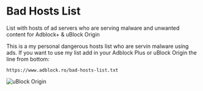 # Bad Hosts List
List with hosts of ad servers who are serving malware and unwanted content for Adblock+ &amp; uBlock Origin

This is a my personal dangerous hosts list who are servin malware using ads.
If you want to use my list add in your Adblock Plus or uBlock Origin the line from bottom:

`https://www.adblock.ro/bad-hosts-list.txt`

![uBlock Origin](http://f.cl.ly/items/442A3h1w0j2Q243H0r3K/Image%202016-05-22%20at%203.30.34%20pm.png)
